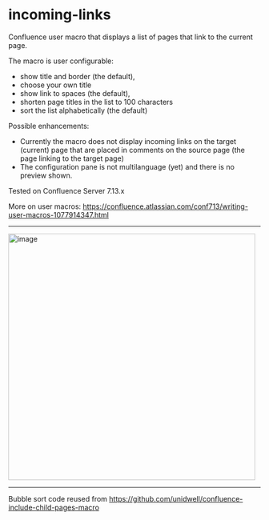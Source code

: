 # incoming-links
Confluence user macro that displays a list of pages that link to the current page.

The macro is user configurable: 
- show title and border (the default),
- choose your own title
- show link to spaces (the default),
- shorten page titles in the list to 100 characters
- sort the list alphabetically (the default)


Possible enhancements:
- Currently the macro does not display incoming links on the target (current) page that are placed in comments on the source page (the page linking to the target page)
- The configuration pane is not multilanguage (yet) and there is no preview shown.



Tested on Confluence Server 7.13.x

More on user macros: https://confluence.atlassian.com/conf713/writing-user-macros-1077914347.html

----

<img width="493" alt="image" src="https://github.com/pdussart/incoming-links/assets/15105142/a1b4a748-6b5a-4480-abc6-1caeb641eb1d">

----

Bubble sort code reused from https://github.com/unidwell/confluence-include-child-pages-macro
